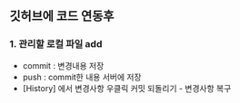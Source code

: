 ## 깃허브에 코드 연동후
### 1. 관리할 로컬 파일 add
- commit : 변경내용 저장   
- push : commit한 내용 서버에 저장   
- [History] 에서 변경사항 우클릭 커밋 되돌리기 - 변경사항 복구
